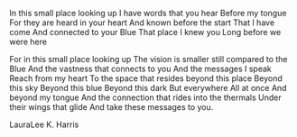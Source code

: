 In this small place looking up
I have words that you hear
Before my tongue
For they are heard in your heart
And known before the start
That I have come
And connected to your Blue
That place I knew you
Long before we were here

For in this small place looking up
The vision is smaller still compared to the Blue
And the vastness that connects to you
And the messages I speak
Reach from my heart
To the space that resides beyond this place
Beyond this sky
Beyond this blue
Beyond this dark
But everywhere
All at once
And beyond my tongue
And the connection that rides into the thermals
Under their wings that glide
And take these messages to you.

LauraLee K. Harris